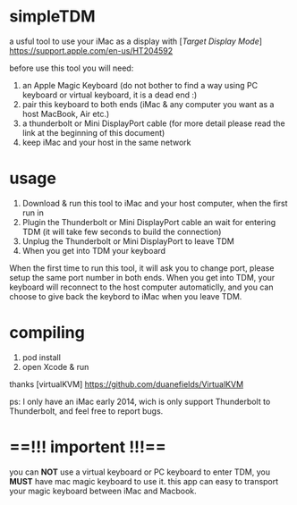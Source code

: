 # simpleTDM

a usful tool to use your iMac as a display with [*Target Display Mode*] https://support.apple.com/en-us/HT204592

before use this tool you will need:
1. an Apple Magic Keyboard (do not bother to find a way using PC keyboard or virtual keyboard, it is a dead end :)
2. pair this keyboard to both ends (iMac & any computer you want as a host MacBook, Air etc.)
3. a thunderbolt or Mini DisplayPort cable (for more detail please read the link at the beginning of this document)
4. keep iMac and your host in the same network

# usage
1. Download & run this tool to iMac and your host computer, when the first run in
2. Plugin the Thunderbolt or Mini DisplayPort cable an wait for entering TDM (it will take few seconds to build the connection)
3. Unplug the Thunderbolt or Mini DisplayPort to leave TDM
4. When you get into TDM your keyboard

When the first time to run this tool, it will ask you to change port, please setup the same port number in both ends.
When you get into TDM, your keyboard will reconnect to the host computer automaticlly, and you can choose to give back the keybord to iMac when you leave TDM.

# compiling
1. pod install
2. open Xcode & run

thanks [virtualKVM] https://github.com/duanefields/VirtualKVM

ps:
I only have an iMac early 2014, wich is only support Thunderbolt to Thunderbolt, and feel free to report bugs.

# ==!!! importent !!!==

you can **NOT** use a virtual keyboard or PC keyboard to enter TDM, you **MUST** have mac magic keyboard to use it. this app can easy to transport your magic keyboard between iMac and Macbook.